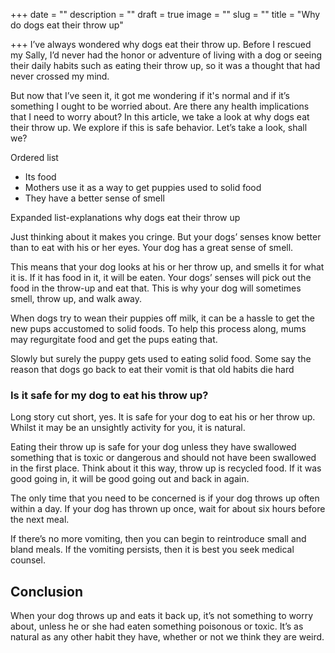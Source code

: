 +++
date = ""
description = ""
draft = true
image = ""
slug = ""
title = "Why do dogs eat their throw up"

+++
I’ve always wondered why dogs eat their throw up. Before I rescued my Sally, I’d never had the honor or adventure of living with a dog or seeing their daily habits such as eating their throw up, so it was a thought that had never crossed my mind. 

But now that I’ve seen it, it got me wondering if it's normal and if it’s something I ought to be worried about. Are there any health implications that I need to worry about? In this article, we take a look at why dogs eat their throw up. We explore if this is safe behavior. Let’s take a look, shall we?

Ordered list

* Its food
* Mothers use it as a way to get puppies used to solid food
* They have a better sense of smell

Expanded list-explanations why dogs eat their throw up

Just thinking about it makes you cringe. But your dogs’ senses know better than to eat with his or her eyes. Your dog has a great sense of smell. 

This means that your dog looks at his or her throw up, and smells it for what it is. If it has food in it, it will be eaten. Your dogs’ senses will pick out the food in the throw-up and eat that. This is why your dog will sometimes smell, throw up, and walk away.

When dogs try to wean their puppies off milk, it can be a hassle to get the new pups accustomed to solid foods. To help this process along, mums may regurgitate food and get the pups eating that. 

Slowly but surely the puppy gets used to eating solid food. Some say the reason that dogs go back to eat their vomit is that old habits die hard

### Is it safe for my dog to eat his throw up?

Long story cut short, yes. It is safe for your dog to eat his or her throw up. Whilst it may be an unsightly activity for you, it is natural. 

Eating their throw up is safe for your dog unless they have swallowed something that is toxic or dangerous and should not have been swallowed in the first place. Think about it this way, throw up is recycled food. If it was good going in, it will be good going out and back in again.

The only time that you need to be concerned is if your dog throws up often within a day. If your dog has thrown up once, wait for about six hours before the next meal. 

If there’s no more vomiting, then you can begin to reintroduce small and bland meals. If the vomiting persists, then it is best you seek medical counsel.

## Conclusion

When your dog throws up and eats it back up, it’s not something to worry about, unless he or she had eaten something poisonous or toxic. It’s as natural as any other habit they have, whether or not we think they are weird.